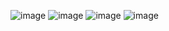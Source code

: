 ![image](https://github.com/Qiluzz/MySql/assets/4120789/30ad2965-78f9-491b-989d-1755af4aefd5)
![image](https://github.com/Qiluzz/MySql/assets/4120789/df56934f-08b8-41bb-8cd5-7e98759abbb9)
![image](https://github.com/Qiluzz/MySql/assets/4120789/d6428e28-fff5-4ea1-a32d-d73a9594d623)
![image](https://github.com/Qiluzz/MySql/assets/4120789/447e5b4a-8919-4cbe-ae14-08de4a24624c)
